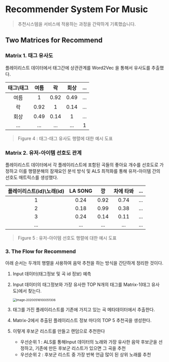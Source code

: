 # Recommender System For Music

> 추천시스템을 서비스에 적용하는 과정을 간략하게 기록했습니다. 



## Two Matrices for Recommend



### Matrix 1. 태그 유사도 

플레이리스트 데이터에서 태그간에 상관관계를 Word2Vec 을 통해서 유사도를 추출했다.

| 태그\태그 | 여름 |  락  | 회상 | ...  |
| :-------: | :--: | :--: | :--: | :--: |
|   여름    |  1   | 0.92 | 0.49 | ...  |
|    락     | 0.92 |  1   | 0.14 | ...  |
|   회상    | 0.49 | 0.14 |  1   | ...  |
|    ...    | ...  | ...  | ...  |  1   |

> Figure 4 : 태그-태그 유사도 행렬에 대한 예시 도표



### Matrix 2. 유저-아이템 선호도 관계

플레이리스트 데이터에서 각 플레이리스트에 포함된 곡들의 좋아요 개수를 선호도로 가정하고 이를 행렬분해의 잠재요인 분석 방식 및 ALS 최적화를 통해 유저-아이템 간의 선호도 매트릭스를 생성했다. 

| 플레이리스트(id)\노래(id) | LA SONG |  깡  | 차에 타봐 | ...  |
| :-----------------------: | :-----: | :--: | :-------: | :--: |
|             1             |  0.24   | 0.92 |   0.74    | ...  |
|             2             |  0.18   | 0.99 |   0.38    | ...  |
|             3             |  0.24   | 0.14 |   0.11    | ...  |
|            ...            |   ...   | ...  |    ...    | ...  |

> Figure 5 : 유저-아이템 선호도 행렬에 대한 예시 도표



### 3. The Flow for Recommend

아래 순서는 두개의 행렬을 사용하여 음악 추천을 하는 방식을 간단하게 정리한 것이다.

1. Input 데이터(태그정보 및 곡 id 정보) 예측

2. Input 데이터의 태그정보와 가장 유사한 TOP N개의 태그를 Matrix-1(태그 유사도)에서 찾는다.

   <img src="C:\Users\bruce0809\AppData\Roaming\Typora\typora-user-images\image-20200516100051306.png" alt="image-20200516100051306" style="zoom:67%;" />

3. 태그를 가진 플레이리스트를 기존에 가지고 있는 곡 메타데이터에서 추출한다.

4. Matrix-2에서 추출된 플레이리스트 정보 마다의 TOP 5 추천곡을 생성한다.

5. 이렇게 후보군 리스트를 만들고 랜덤으로 추천한다

   - 우선순위 1 : ALS를 통해Input 데이터의 노래와 가장 유사한 음악 후보군을 선정하고, 기존에 만든 후보군 리스트가 있으면 그 곡을 추천
   - 우선순위 2 : 후보군 리스트 중 가장 반복 언급 많이 된 상위 노래를 추천

